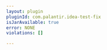 ```yaml
---
layout: plugin
pluginId: com.palantir.idea-test-fix
isJarAvailable: true
error: NONE
violations: []

---
```

